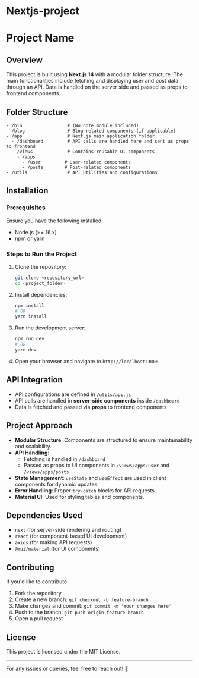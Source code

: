 # Nextjs-project
# Project Name

## Overview
This project is built using **Next.js 14** with a modular folder structure. The main functionalities include fetching and displaying user and post data through an API. Data is handled on the server side and passed as props to frontend components.

## Folder Structure
```
- /bin                 # (No note module included)
- /blog                # Blog-related components (if applicable)
- /app                 # Next.js main application folder
  - /dashboard         # API calls are handled here and sent as props to frontend
  - /views             # Contains reusable UI components
    - /apps
      - /user         # User-related components
      - /posts        # Post-related components
- /utils               # API utilities and configurations
```

## Installation

### Prerequisites
Ensure you have the following installed:
- Node.js (>= 16.x)
- npm or yarn

### Steps to Run the Project
1. Clone the repository:
   ```sh
   git clone <repository_url>
   cd <project_folder>
   ```
2. Install dependencies:
   ```sh
   npm install
   # OR
   yarn install
   ```
3. Run the development server:
   ```sh
   npm run dev
   # OR
   yarn dev
   ```
4. Open your browser and navigate to `http://localhost:3000`

## API Integration
- API configurations are defined in `/utils/api.js`
- API calls are handled in **server-side components** inside `/dashboard`
- Data is fetched and passed via **props** to frontend components

## Project Approach
- **Modular Structure**: Components are structured to ensure maintainability and scalability.
- **API Handling**:
  - Fetching is handled in `/dashboard`
  - Passed as props to UI components in `/views/apps/user` and `/views/apps/posts`
- **State Management**: `useState` and `useEffect` are used in client components for dynamic updates.
- **Error Handling**: Proper `try-catch` blocks for API requests.
- **Material UI**: Used for styling tables and components.

## Dependencies Used
- `next` (for server-side rendering and routing)
- `react` (for component-based UI development)
- `axios` (for making API requests)
- `@mui/material` (for UI components)

## Contributing
If you'd like to contribute:
1. Fork the repository
2. Create a new branch: `git checkout -b feature-branch`
3. Make changes and commit: `git commit -m 'Your changes here'`
4. Push to the branch: `git push origin feature-branch`
5. Open a pull request

## License
This project is licensed under the MIT License.

---
For any issues or queries, feel free to reach out! 🚀

